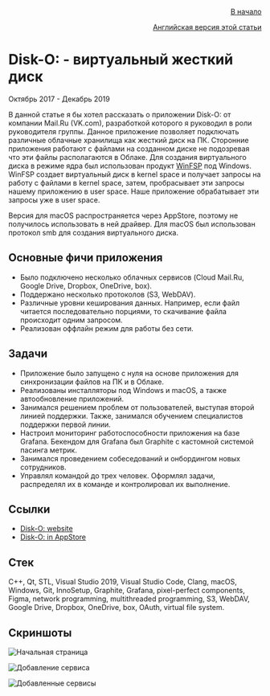 <p align="right" width="100%"><a href="https://sploid.github.io/ru">В начало</a></p>
<p align="right" width="100%"><a href="https://sploid.github.io/projects/disko/">Английская версия этой статьи</a></p>

# Disk-O: - виртуальный жесткий диск

Октябрь 2017 - Декабрь 2019

В данной статье я бы хотел рассказать о приложении Disk-O: от компании Mail.Ru (VK.com), разработкой которого я руководил в роли руководителя группы. Данное приложение позволяет подключать различные облачные хранилища как жесткий диск на ПК. Сторонние приложения работают с файлами на созданном диске не подозревая что эти файлы располагаются в Облаке. Для создания виртуального диска в режиме ядра был использован продукт [WinFSP](https://winfsp.dev/) под Windows. WinFSP создает виртуальный диск в kernel space и получает запросы на работу с файлами в kernel space, затем, пробрасывает эти запросы нашему приложению в user space. Наше приложение обрабатывает эти запросы уже в user space.

Версия для macOS распространяется через AppStore, поэтому не получилось использовать в ней драйвер. Для macOS был использован протокол smb для создания виртуального диска.

## Основные фичи приложения

- Было подключено несколько облачных сервисов (Cloud Mail.Ru, Google Drive, Dropbox, OneDrive, box).
- Поддержано несколько протоколов (S3, WebDAV).
- Различные уровни кеширования данных. Например, если файл читается последовательно порциями, то скачивание файла происходит одним запросом.
- Реализован оффлайн режим для работы без сети.

## Задачи

- Приложение было запущено с нуля на основе приложения для синхронизации файлов на ПК и в Облаке.
- Реализованы инсталляторы под Windows и macOS, а также автообновление приложений.
- Занимался решением проблем от пользователей, выступая второй линией поддержки. Также, занимался обучением специалистов поддержки первой линии.
- Настроил мониторинг работоспособности приложения на базе Grafana. Бекендом для Grafana был Graphite с кастомной системой пасинга метрик.
- Занимался проведением собеседований и онбордингом новых сотрудников.
- Управлял командой до трех человек. Оформлял задачи, распределял их в команде и контролировал их выполнение.

## Ссылки

- [Disk-O: website](https://disk-o.cloud/en/)
- [Disk-O: in AppStore](https://apps.apple.com/us/app/disk-o-your-cloud-manager/id1322465647?mt=12&mt_click_id=mt-my8yb6-1727799832-3903452022)

## Стек

С++, Qt, STL, Visual Studio 2019, Visual Studio Code, Clang, macOS, Windows, Git, InnoSetup, Graphite, Grafana, pixel-perfect components, Figma, network programming, multithreaded programming, S3, WebDAV, Google Drive, Dropbox, OneDrive, box, OAuth, virtual file system.

## Скриншоты

![Начальная страница](https://sploid.github.io/imgs/projects/disko_1.png)

![Добавление сервиса](https://sploid.github.io/imgs/projects/disko_2.png)

![Добавленные сервисы](https://sploid.github.io/imgs/projects/disko_3.png)
